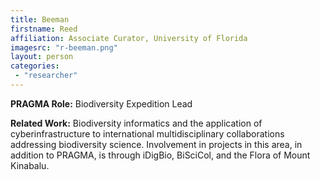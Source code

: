 ```yaml
---
title: Beeman
firstname: Reed
affiliation: Associate Curator, University of Florida
imagesrc: "r-beeman.png"
layout: person
categories:
 - "researcher"
---
```


**PRAGMA Role:** Biodiversity Expedition Lead

**Related Work:** Biodiversity informatics and the application of
cyberinfrastructure to international multidisciplinary collaborations
addressing biodiversity science. Involvement in projects in this area, in
addition to PRAGMA, is through iDigBio, BiSciCol, and the Flora of Mount Kinabalu.
